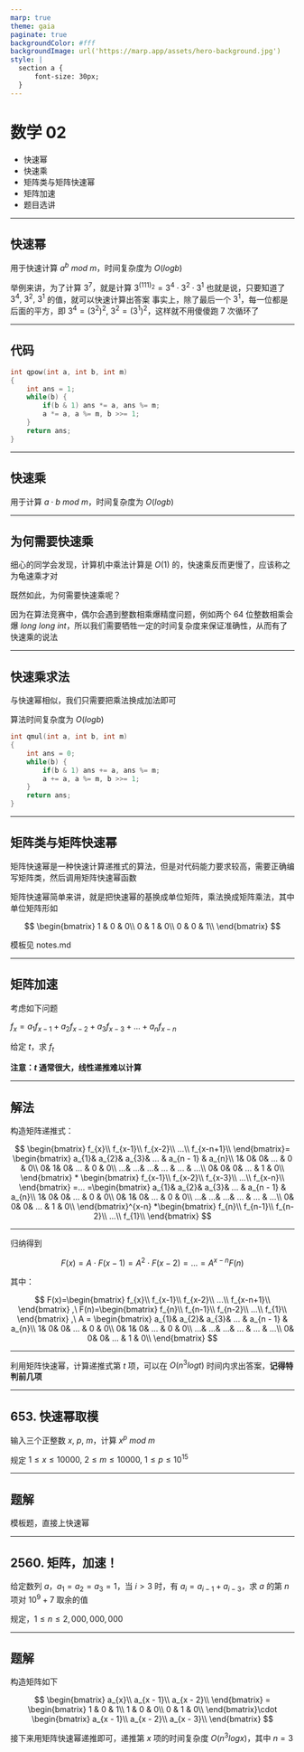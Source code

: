 ```yaml
---
marp: true
theme: gaia
paginate: true
backgroundColor: #fff
backgroundImage: url('https://marp.app/assets/hero-background.jpg')
style: |
  section a {
      font-size: 30px;
  }
---
```


# 数学 $02$

- 快速幂
- 快速乘
- 矩阵类与矩阵快速幂
- 矩阵加速
- 题目选讲

---

## 快速幂

用于快速计算 $a^{b}\ mod\ m$，时间复杂度为 $O(logb)$

举例来讲，为了计算 $3^7$，就是计算 $3^{(111)_{2}} = 3^4\cdot 3^2\cdot 3^1$
也就是说，只要知道了 $3^4,\ 3^2,\ 3^1$ 的值，就可以快速计算出答案
事实上，除了最后一个 $3^1$，每一位都是后面的平方，即 $3^4 = (3^2)^2,\ 3^2 = (3^1)^2$，这样就不用傻傻跑 $7$ 次循环了

---

## 代码

```cpp
int qpow(int a, int b, int m)
{
    int ans = 1;
    while(b) {
        if(b & 1) ans *= a, ans %= m;
        a *= a, a %= m, b >>= 1;
    }
    return ans;
}
```

---

## 快速乘

用于计算 $a\cdot b\ mod\ m$，时间复杂度为 $O(logb)$

---

## 为何需要快速乘

细心的同学会发现，计算机中乘法计算是 $O(1)$ 的，快速乘反而更慢了，应该称之为龟速乘才对

既然如此，为何需要快速乘呢？

因为在算法竞赛中，偶尔会遇到整数相乘爆精度问题，例如两个 $64$ 位整数相乘会爆 $long\ long\ int$，所以我们需要牺牲一定的时间复杂度来保证准确性，从而有了快速乘的说法

---

## 快速乘求法

与快速幂相似，我们只需要把乘法换成加法即可

算法时间复杂度为 $O(logb)$

```cpp
int qmul(int a, int b, int m)
{
    int ans = 0;
    while(b) {
        if(b & 1) ans += a, ans %= m;
        a += a, a %= m, b >>= 1;
    }
    return ans;
}
```

---

## 矩阵类与矩阵快速幂

矩阵快速幂是一种快速计算递推式的算法，但是对代码能力要求较高，需要正确编写矩阵类，然后调用矩阵快速幂函数

矩阵快速幂简单来讲，就是把快速幂的基换成单位矩阵，乘法换成矩阵乘法，其中单位矩阵形如

$$
\begin{bmatrix}
1 & 0 & 0\\
0 & 1 & 0\\
0 & 0 & 1\\
\end{bmatrix}
$$

模板见 notes.md

---

## 矩阵加速

考虑如下问题

$f_{x}=a_{1}f_{x-1}+a_{2}f_{x-2}+a_{3}f_{x-3}+...+a_{n}f_{x-n}$

给定 $t$，求 $f_{t}$

**注意：$t$ 通常很大，线性递推难以计算**

---

## 解法

构造矩阵递推式：

$$
\begin{bmatrix}
f_{x}\\
f_{x-1}\\
f_{x-2}\\
...\\
f_{x-n+1}\\
\end{bmatrix}=
\begin{bmatrix}
a_{1}& a_{2}& a_{3}& ... & a_{n - 1} & a_{n}\\
1& 0& 0& ... & 0 & 0\\
0& 1& 0& ... & 0 & 0\\
...& ...& ...& ... & ... & ...\\
0& 0& 0& ...  & 1 & 0\\
\end{bmatrix}
*
\begin{bmatrix}
f_{x-1}\\
f_{x-2}\\
f_{x-3}\\
...\\
f_{x-n}\\
\end{bmatrix}
=...
=\begin{bmatrix}
a_{1}& a_{2}& a_{3}& ... & a_{n - 1} & a_{n}\\
1& 0& 0& ... & 0 & 0\\
0& 1& 0& ... & 0 & 0\\
...& ...& ...& ... & ... & ...\\
0& 0& 0& ...  & 1 & 0\\
\end{bmatrix}^{x-n}
*\begin{bmatrix}
f_{n}\\
f_{n-1}\\
f_{n-2}\\
...\\
f_{1}\\
\end{bmatrix}
$$

---

归纳得到

$$
F(x)=A\cdot F(x-1)=A^2\cdot F(x-2)=...=A^{x-n}F(n)
$$

其中：

$$
F(x)=\begin{bmatrix}
f_{x}\\
f_{x-1}\\
f_{x-2}\\
...\\
f_{x-n+1}\\
\end{bmatrix}
,\ F(n)=\begin{bmatrix}
f_{n}\\
f_{n-1}\\
f_{n-2}\\
...\\
f_{1}\\
\end{bmatrix}
,\ A = \begin{bmatrix}
a_{1}& a_{2}& a_{3}& ... & a_{n - 1} & a_{n}\\
1& 0& 0& ... & 0 & 0\\
0& 1& 0& ... & 0 & 0\\
...& ...& ...& ... & ... & ...\\
0& 0& 0& ...  & 1 & 0\\
\end{bmatrix}
$$

---

利用矩阵快速幂，计算递推式第 $t$ 项，可以在 $O(n^{3}logt)$ 时间内求出答案，**记得特判前几项**

---

## 653. 快速幂取模

输入三个正整数 $x,\ p,\ m$，计算 $x^{p}\ mod\ m$

规定 $1\leq x\leq 10000,\ 2\leq m\leq 10000,\ 1\leq p\leq 10^{15}$

---

## 题解

模板题，直接上快速幂

---

## 2560. 矩阵，加速！

给定数列 $a$，$a_{1} = a_{2} = a_{3} = 1$，当 $i > 3$ 时，有 $a_{i} = a_{i - 1} + a_{i - 3}$，求 $a$ 的第 $n$ 项对 $10^9 + 7$ 取余的值

规定，$1\leq n\leq 2,000,000,000$

---

## 题解

构造矩阵如下

$$
\begin{bmatrix}
a_{x}\\
a_{x - 1}\\
a_{x - 2}\\
\end{bmatrix}
= \begin{bmatrix}
1 & 0 & 1\\
1 & 0 & 0\\
0 & 1 & 0\\
\end{bmatrix}\cdot
\begin{bmatrix}
a_{x - 1}\\
a_{x - 2}\\
a_{x - 3}\\
\end{bmatrix}
$$

接下来用矩阵快速幂递推即可，递推第 $x$ 项的时间复杂度 $O(n^3logx)$，其中 $n = 3$

